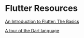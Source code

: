 # Flutter Resources

[An Introduction to Flutter: The Basics](https://medium.com/free-code-camp/an-introduction-to-flutter-the-basics-9fe541fd39e2)

[A tour of the Dart language](https://dart.dev/guides/language/language-tour)
